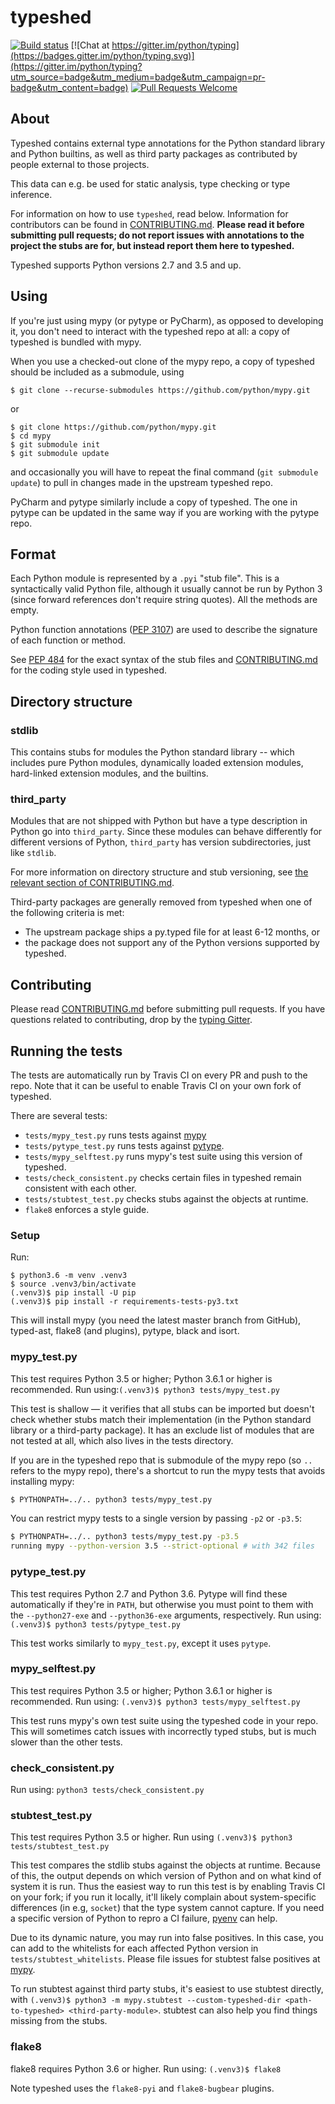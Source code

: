 # typeshed

[![Build status](https://github.com/python/typeshed/workflows/Check%20stubs/badge.svg)](https://github.com/python/typeshed/actions?query=workflow%3A%22Check+stubs%22)
[![Chat at https://gitter.im/python/typing](https://badges.gitter.im/python/typing.svg)](https://gitter.im/python/typing?utm_source=badge&utm_medium=badge&utm_campaign=pr-badge&utm_content=badge)
[![Pull Requests Welcome](https://img.shields.io/badge/pull%20requests-welcome-brightgreen.svg)](https://github.com/python/typeshed/blob/master/CONTRIBUTING.md)

## About

Typeshed contains external type annotations for the Python standard library
and Python builtins, as well as third party packages as contributed by
people external to those projects.

This data can e.g. be used for static analysis, type checking or type inference.

For information on how to use `typeshed`, read below.  Information for
contributors can be found in [CONTRIBUTING.md](CONTRIBUTING.md).  **Please read
it before submitting pull requests; do not report issues with annotations to
the project the stubs are for, but instead report them here to typeshed.**

Typeshed supports Python versions 2.7 and 3.5 and up.

## Using

If you're just using mypy (or pytype or PyCharm), as opposed to
developing it, you don't need to interact with the typeshed repo at
all: a copy of typeshed is bundled with mypy.

When you use a checked-out clone of the mypy repo, a copy of typeshed
should be included as a submodule, using

    $ git clone --recurse-submodules https://github.com/python/mypy.git

or

    $ git clone https://github.com/python/mypy.git
    $ cd mypy
    $ git submodule init
    $ git submodule update

and occasionally you will have to repeat the final command (`git
submodule update`) to pull in changes made in the upstream typeshed
repo.

PyCharm and pytype similarly include a copy of typeshed.  The one in
pytype can be updated in the same way if you are working with the
pytype repo.

## Format

Each Python module is represented by a `.pyi` "stub file".  This is a
syntactically valid Python file, although it usually cannot be run by
Python 3 (since forward references don't require string quotes).  All
the methods are empty.

Python function annotations ([PEP 3107](https://www.python.org/dev/peps/pep-3107/))
are used to describe the signature of each function or method.

See [PEP 484](http://www.python.org/dev/peps/pep-0484/) for the exact
syntax of the stub files and [CONTRIBUTING.md](CONTRIBUTING.md) for the
coding style used in typeshed.

## Directory structure

### stdlib

This contains stubs for modules the Python standard library -- which
includes pure Python modules, dynamically loaded extension modules,
hard-linked extension modules, and the builtins.

### third_party

Modules that are not shipped with Python but have a type description in Python
go into `third_party`. Since these modules can behave differently for different
versions of Python, `third_party` has version subdirectories, just like
`stdlib`.

For more information on directory structure and stub versioning, see
[the relevant section of CONTRIBUTING.md](
https://github.com/python/typeshed/blob/master/CONTRIBUTING.md#stub-versioning).

Third-party packages are generally removed from typeshed when one of the
following criteria is met:

* The upstream package ships a py.typed file for at least 6-12 months, or
* the package does not support any of the Python versions supported by
  typeshed.

## Contributing

Please read [CONTRIBUTING.md](CONTRIBUTING.md) before submitting pull
requests. If you have questions related to contributing, drop by the [typing Gitter](https://gitter.im/python/typing).

## Running the tests

The tests are automatically run by Travis CI on every PR and push to
the repo. Note that it can be useful to enable Travis CI on your own fork of
typeshed.

There are several tests:
- `tests/mypy_test.py`
runs tests against [mypy](https://github.com/python/mypy/)
- `tests/pytype_test.py` runs tests against
[pytype](https://github.com/google/pytype/).
- `tests/mypy_selftest.py` runs mypy's test suite using this version of
typeshed.
- `tests/check_consistent.py` checks certain files in typeshed remain
consistent with each other.
- `tests/stubtest_test.py` checks stubs against the objects at runtime.
- `flake8` enforces a style guide.

### Setup

Run:
```
$ python3.6 -m venv .venv3
$ source .venv3/bin/activate
(.venv3)$ pip install -U pip
(.venv3)$ pip install -r requirements-tests-py3.txt
```
This will install mypy (you need the latest master branch from GitHub),
typed-ast, flake8 (and plugins), pytype, black and isort.

### mypy_test.py

This test requires Python 3.5 or higher; Python 3.6.1 or higher is recommended.
Run using:`(.venv3)$ python3 tests/mypy_test.py`

This test is shallow — it verifies that all stubs can be
imported but doesn't check whether stubs match their implementation
(in the Python standard library or a third-party package). It has an exclude list of
modules that are not tested at all, which also lives in the tests directory.

If you are in the typeshed repo that is submodule of the
mypy repo (so `..` refers to the mypy repo), there's a shortcut to run
the mypy tests that avoids installing mypy:
```bash
$ PYTHONPATH=../.. python3 tests/mypy_test.py
```
You can restrict mypy tests to a single version by passing `-p2` or `-p3.5`:
```bash
$ PYTHONPATH=../.. python3 tests/mypy_test.py -p3.5
running mypy --python-version 3.5 --strict-optional # with 342 files
```

### pytype_test.py

This test requires Python 2.7 and Python 3.6. Pytype will
find these automatically if they're in `PATH`, but otherwise you must point to
them with the `--python27-exe` and `--python36-exe` arguments, respectively.
Run using: `(.venv3)$ python3 tests/pytype_test.py`

This test works similarly to `mypy_test.py`, except it uses `pytype`.

### mypy_selftest.py

This test requires Python 3.5 or higher; Python 3.6.1 or higher is recommended.
Run using: `(.venv3)$ python3 tests/mypy_selftest.py`

This test runs mypy's own test suite using the typeshed code in your repo. This
will sometimes catch issues with incorrectly typed stubs, but is much slower
than the other tests.

### check_consistent.py

Run using: `python3 tests/check_consistent.py`

### stubtest_test.py

This test requires Python 3.5 or higher.
Run using `(.venv3)$ python3 tests/stubtest_test.py`

This test compares the stdlib stubs against the objects at runtime. Because of
this, the output depends on which version of Python and on what kind of system
it is run.
Thus the easiest way to run this test is by enabling Travis CI on your fork;
if you run it locally, it'll likely complain about system-specific
differences (in e.g, `socket`) that the type system cannot capture.
If you need a specific version of Python to repro a CI failure,
[pyenv](https://github.com/pyenv/pyenv) can help.

Due to its dynamic nature, you may run into false positives. In this case, you
can add to the whitelists for each affected Python version in
`tests/stubtest_whitelists`. Please file issues for stubtest false positives
at [mypy](https://github.com/python/mypy/issues).

To run stubtest against third party stubs, it's easiest to use stubtest
directly, with `(.venv3)$ python3 -m mypy.stubtest --custom-typeshed-dir
<path-to-typeshed> <third-party-module>`.
stubtest can also help you find things missing from the stubs.


### flake8

flake8 requires Python 3.6 or higher. Run using: `(.venv3)$ flake8`

Note typeshed uses the `flake8-pyi` and `flake8-bugbear` plugins.
